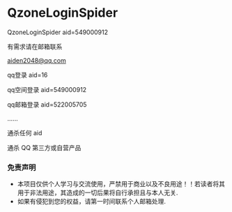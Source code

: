 # QzoneLoginSpider
QzoneLoginSpider aid=549000912

有需求请在邮箱联系

aiden2048@qq.com

qq登录 aid=16

qq空间登录 aid=549000912

qq邮箱登录 aid=522005705

......

通杀任何 aid 

通杀 QQ 第三方或自营产品



### 免责声明
* 本项目仅供个人学习与交流使用，严禁用于商业以及不良用途！！若读者将其用于非法用途，其造成的一切后果将自行承担且与本人无关.
* 如果有侵犯到您的权益，请第一时间联系个人邮箱处理.
